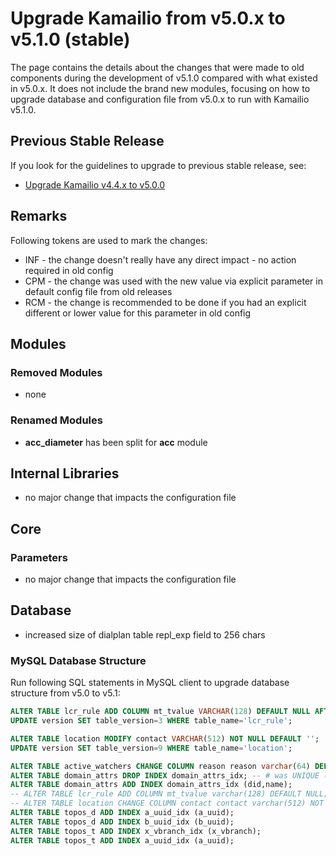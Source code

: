 # Upgrade Kamailio from v5.0.x to v5.1.0 (stable)

The page contains the details about the changes that were made to old
components during the development of v5.1.0 compared with what existed
in v5.0.x. It does not include the brand new modules, focusing on how to
upgrade database and configuration file from v5.0.x to run with Kamailio
v5.1.0.

## Previous Stable Release

If you look for the guidelines to upgrade to previous stable release,
see:

- [Upgrade Kamailio v4.4.x to v5.0.0](4.4.x-to-5.0.0.md)

## Remarks

Following tokens are used to mark the changes:

- INF - the change doesn't really have any direct impact - no action
    required in old config
- CPM - the change was used with the new value via explicit parameter
    in default config file from old releases
- RCM - the change is recommended to be done if you had an explicit
    different or lower value for this parameter in old config

## Modules

### Removed Modules

- none

### Renamed Modules

- **acc_diameter** has been split for **acc** module

## Internal Libraries

- no major change that impacts the configuration file

## Core

### Parameters

- no major change that impacts the configuration file

## Database

- increased size of dialplan table repl_exp field to 256 chars

### MySQL Database Structure

Run following SQL statements in MySQL client to upgrade database
structure from v5.0 to v5.1:

``` sql
ALTER TABLE lcr_rule ADD COLUMN mt_tvalue VARCHAR(128) DEFAULT NULL AFTER request_uri;
UPDATE version SET table_version=3 WHERE table_name='lcr_rule';
```

``` sql
ALTER TABLE location MODIFY contact VARCHAR(512) NOT NULL DEFAULT '';
UPDATE version SET table_version=9 WHERE table_name='location';
```

``` sql
ALTER TABLE active_watchers CHANGE COLUMN reason reason varchar(64) DEFAULT NULL; -- # was varchar(64) NOT NULL
ALTER TABLE domain_attrs DROP INDEX domain_attrs_idx; -- # was UNIQUE (did,name,value)
ALTER TABLE domain_attrs ADD INDEX domain_attrs_idx (did,name);
-- ALTER TABLE lcr_rule ADD COLUMN mt_tvalue varchar(128) DEFAULT NULL;
-- ALTER TABLE location CHANGE COLUMN contact contact varchar(512) NOT NULL DEFAULT ''; # was varchar(255) NOT NULL DEFAULT ''
ALTER TABLE topos_d ADD INDEX a_uuid_idx (a_uuid);
ALTER TABLE topos_d ADD INDEX b_uuid_idx (b_uuid);
ALTER TABLE topos_t ADD INDEX x_vbranch_idx (x_vbranch);
ALTER TABLE topos_t ADD INDEX a_uuid_idx (a_uuid);
```

